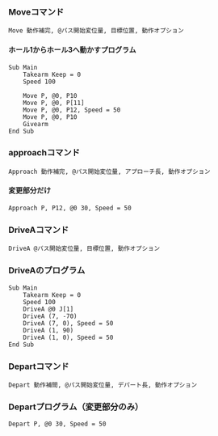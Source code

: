 
### Moveコマンド

```
Move 動作補完, @パス開始変位量, 目標位置, 動作オプション
```

#### ホール1からホール3へ動かすプログラム
```
Sub Main
	Takearm Keep = 0
	Speed 100
	
	Move P, @0, P10
	Move P, @0, P[11]
	Move P, @0, P12, Speed = 50
	Move P, @0, P10
	Givearm
End Sub
```

### approachコマンド
```
Approach 動作補完, @パス開始変位量, アプローチ長, 動作オプション
```

#### 変更部分だけ
```
Approach P, P12, @0 30, Speed = 50
```

### DriveAコマンド
```
DriveA @パス開始変位量, 目標位置, 動作オプション
```

### DriveAのプログラム
```
Sub Main
	Takearm Keep = 0
	Speed 100
	DriveA @0 J[1]
	DriveA (7, -70)
	DriveA (7, 0), Speed = 50
	DriveA (1, 90)
	DriveA (1, 0), Speed = 50
End Sub
```

### Departコマンド
```
Depart 動作補間, @パス開始変位量, デパート長, 動作オプション
```

### Departプログラム（変更部分のみ）
```
Depart P, @0 30, Speed = 50
```
